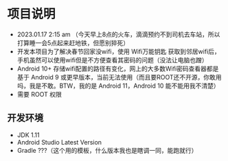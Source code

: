 # 项目说明

- 2023.01.17 2:15 am （今天早上8点的火车，滴滴预约不到司机去车站，所以打算睡一会5点起来赶地铁，但愿别猝死）
- 开发本项目为了解决春节回家没wifi，使用 Wifi万能钥匙 获取到邻居wifi后，手机虽然可以使用wifi但是不方便查看其密码的问题（没法让电脑也蹭）
- Android 10+ 存储wifi配置的路径有变化，网上的大多数Wifi密码查看器都是基于 Android 9 或更早版本，当前无法使用（而且要ROOT还不开源，你敢用吗，我是不敢。BTW，我的是 Android 11，Android 10 能不能用我不清楚）
- 需要 ROOT 权限

## 开发环境

- JDK 1.11
- Android Studio Latest Version
- Gradle ???（这个用的模板，什么版本我也是瞎调一同，能跑就行）
